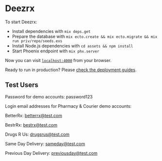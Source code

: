 # Deezrx

To start Deezrx:

  * Install dependencies with `mix deps.get`
  * Prepare the database with `mix ecto.create && mix ecto.migrate && mix run priv/repo/seeds.exs`
  * Install Node.js dependencies with `cd assets && npm install`
  * Start Phoenix endpoint with `mix phx.server`

Now you can visit [`localhost:4000`](http://localhost:4000) from your browser.

Ready to run in production? Please [check the deployment guides](http://www.phoenixframework.org/docs/deployment).



## Test Users

Password for demo accounts: password123

Login email addresses for Pharmacy & Courier demo accounts:

BetterRx: betterrx@test.com

BestrRx: bestrx@test.com

Drugs R Us: drugsrus@test.com

Same Day Delivery: sameday@test.com

Previous Day Delivery: previousday@test.com


